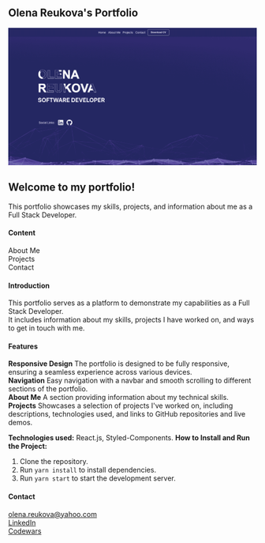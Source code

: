 ## Olena Reukova's Portfolio

<img width="1437" alt="portdimag" src="./public/img/readme_image.png">

## Welcome to my portfolio!

This portfolio showcases my skills, projects, and information about me as a Full Stack Developer.

#### Content

About Me\
Projects\
Contact

#### Introduction

This portfolio serves as a platform to demonstrate my capabilities as a Full Stack Developer.\
It includes information about my skills, projects I have worked on, and ways to get in touch with me.

#### Features

**Responsive Design** The portfolio is designed to be fully responsive, ensuring a seamless experience across various devices.\
**Navigation** Easy navigation with a navbar and smooth scrolling to different sections of the portfolio.\
**About Me** A section providing information about my technical skills.\
**Projects** Showcases a selection of projects I've worked on, including descriptions, technologies used, and links to GitHub repositories and live demos.

**Technologies used:** React.js, Styled-Components.
**How to Install and Run the Project:**

1. Clone the repository.
2. Run `yarn install` to install dependencies.
3. Run `yarn start` to start the development server.

#### Contact

olena.reukova@yahoo.com\
[LinkedIn](http://www.linkedin.com/in/olenareukova/ "LinkedIn")\
[Codewars](https://www.codewars.com/users/OlenaReukova "Codewars")
